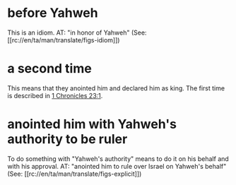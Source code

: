 # before Yahweh

This is an idiom. AT: "in honor of Yahweh" (See: [[rc://en/ta/man/translate/figs-idiom]])

# a second time

This means that they anointed him and declared him as king. The first time is described in [1 Chronicles 23:1](../23/01.md).

# anointed him with Yahweh's authority to be ruler

To do something with "Yahweh's authority" means to do it on his behalf and with his approval. AT: "anointed him to rule over Israel on Yahweh's behalf" (See: [[rc://en/ta/man/translate/figs-explicit]])

